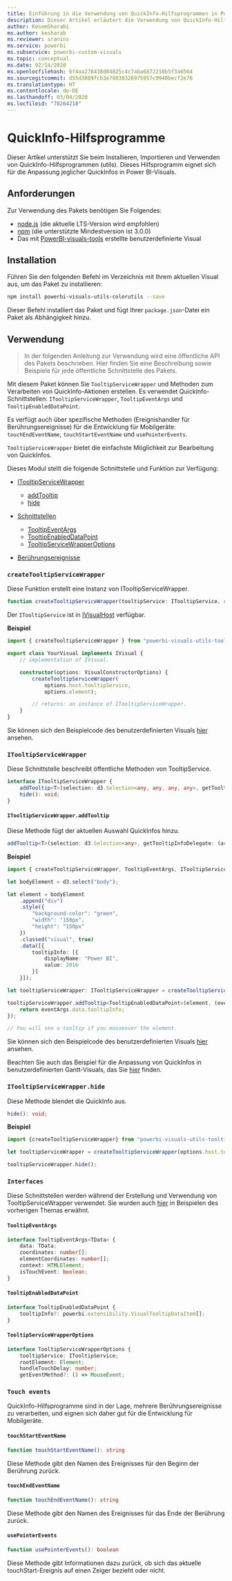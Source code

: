 ```yaml
---
title: Einführung in die Verwendung von QuickInfo-Hilfsprogrammen in Power BI-Visuals
description: Dieser Artikel erläutert die Verwendung von QuickInfo-Hilfsprogrammen zur einfacheren Anpassung von QuickInfos für Power BI-Visuals.
author: KesemSharabi
ms.author: kesharab
ms.reviewer: sranins
ms.service: powerbi
ms.subservice: powerbi-custom-visuals
ms.topic: conceptual
ms.date: 02/14/2020
ms.openlocfilehash: 6f4aa276438d84825c4c7aba6872210b5f3a6564
ms.sourcegitcommit: d55d3089fcb3e78930326975957c9940becf2e76
ms.translationtype: HT
ms.contentlocale: de-DE
ms.lasthandoff: 03/04/2020
ms.locfileid: "78264218"
---
```

# <a name="tooltip-utils"></a>QuickInfo-Hilfsprogramme
Dieser Artikel unterstützt Sie beim Installieren, Importieren und Verwenden von QuickInfo-Hilfsprogrammen (utils). Dieses Hilfsprogramm eignet sich für die Anpassung jeglicher QuickInfos in Power BI-Visuals.

## <a name="requirements"></a>Anforderungen
Zur Verwendung des Pakets benötigen Sie Folgendes:
* [node.js](https://nodejs.org) (die aktuelle LTS-Version wird empfohlen)
* [npm](https://www.npmjs.com/) (die unterstützte Mindestversion ist 3.0.0)
* Das mit [PowerBI-visuals-tools](https://www.npmjs.com/package/powerbi-visuals-tools) erstellte benutzerdefinierte Visual

## <a name="installation"></a>Installation

Führen Sie den folgenden Befehl im Verzeichnis mit Ihrem aktuellen Visual aus, um das Paket zu installieren:

```bash
npm install powerbi-visuals-utils-colorutils --save
```
Dieser Befehl installiert das Paket und fügt Ihrer ```package.json```-Datei ein Paket als Abhängigkeit hinzu.

## <a name="usage"></a>Verwendung

> In der folgenden Anleitung zur Verwendung wird eine öffentliche API des Pakets beschrieben. Hier finden Sie eine Beschreibung sowie Beispiele für jede öffentliche Schnittstelle des Pakets.

Mit diesem Paket können Sie `TooltipServiceWrapper` und Methoden zum Verarbeiten von QuickInfo-Aktionen erstellen. Es verwendet QuickInfo-Schnittstellen: `ITooltipServiceWrapper`, `TooltipEventArgs` und `TooltipEnabledDataPoint`. 

Es verfügt auch über spezifische Methoden (Ereignishandler für Berührungsereignisse) für die Entwicklung für Mobilgeräte: `touchEndEventName`, `touchStartEventName` und `usePointerEvents`.

`TooltipServiceWrapper` bietet die einfachste Möglichkeit zur Bearbeitung von QuickInfos.

Dieses Modul stellt die folgende Schnittstelle und Funktion zur Verfügung:
* [ITooltipServiceWrapper](#itooltipservicewrapper)
  * [addTooltip](#itooltipservicewrapperaddtooltip)
  * [hide](#itooltipservicewrapperhide)

* [Schnittstellen](#interfaces)
  * [TooltipEventArgs](#tooltipeventargs)
  * [TooltipEnabledDataPoint](#tooltipenableddatapoint)
  * [TooltipServiceWrapperOptions](#tooltipservicewrapperoptions)
* [Berührungsereignisse](#touch-events)

### `createTooltipServiceWrapper`
Diese Funktion erstellt eine Instanz von ITooltipServiceWrapper.

```typescript
function createTooltipServiceWrapper(tooltipService: ITooltipService, rootElement: Element, handleTouchDelay?: number,  getEventMethod?: () => MouseEvent): ITooltipServiceWrapper;
```

Der ```ITooltipService``` ist in [IVisualHost](https://github.com/microsoft/PowerBI-visuals-tools/blob/master/templates/visuals/.api/v2.6.0/PowerBI-visuals.d.ts#L1335) verfügbar.

**Beispiel**

```typescript
import { createTooltipServiceWrapper } from "powerbi-visuals-utils-tooltiputils";

export class YourVisual implements IVisual {
    // implementation of IVisual.

    constructor(options: VisualConstructorOptions) {
        createTooltipServiceWrapper(
            options.host.tooltipService,
            options.element);

        // returns: an instance of ITooltipServiceWrapper.
    }
}
```

Sie können sich den Beispielcode des benutzerdefinierten Visuals [hier](https://github.com/microsoft/powerbi-visuals-gantt/blob/master/src/gantt.ts#L391) ansehen.

### `ITooltipServiceWrapper`
Diese Schnittstelle beschreibt öffentliche Methoden von TooltipService.

```typescript
interface ITooltipServiceWrapper {
    addTooltip<T>(selection: d3.Selection<any, any, any, any>, getTooltipInfoDelegate: (args: TooltipEventArgs<T>) => powerbi.extensibility.VisualTooltipDataItem[], getDataPointIdentity?: (args: TooltipEventArgs<T>) => powerbi.visuals.ISelectionId, reloadTooltipDataOnMouseMove?: boolean): void;
    hide(): void;
}
```

#### `ITooltipServiceWrapper.addTooltip`

Diese Methode fügt der aktuellen Auswahl QuickInfos hinzu.

```typescript
addTooltip<T>(selection: d3.Selection<any>, getTooltipInfoDelegate: (args: TooltipEventArgs<T>) => VisualTooltipDataItem[], getDataPointIdentity?: (args: TooltipEventArgs<T>) => ISelectionId, reloadTooltipDataOnMouseMove?: boolean): void;
```

**Beispiel**

```typescript
import { createTooltipServiceWrapper, TooltipEventArgs, ITooltipServiceWrapper, TooltipEnabledDataPoint } from "powerbi-visuals-utils-tooltiputils";

let bodyElement = d3.select("body");

let element = bodyElement
    .append("div")
    .style({
        "background-color": "green",
        "width": "150px",
        "height": "150px"
    })
    .classed("visual", true)
    .data([{
        tooltipInfo: [{
            displayName: "Power BI",
            value: 2016
        }]
    }]);

let tooltipServiceWrapper: ITooltipServiceWrapper = createTooltipServiceWrapper(tooltipService, bodyElement.get(0)); // tooltipService is from the IVisualHost.

tooltipServiceWrapper.addTooltip<TooltipEnabledDataPoint>(element, (eventArgs: TooltipEventArgs<TooltipEnabledDataPoint>) => {
    return eventArgs.data.tooltipInfo;
});

// You will see a tooltip if you mouseover the element.
```

Sie können sich den Beispielcode des benutzerdefinierten Visuals [hier](https://github.com/microsoft/powerbi-visuals-gantt/blob/master/src/gantt.ts#L2931) ansehen.

Beachten Sie auch das Beispiel für die Anpassung von QuickInfos in benutzerdefinierten Gantt-Visuals, das Sie [hier](https://github.com/microsoft/powerbi-visuals-gantt/blob/master/src/gantt.ts#L573-L648) finden.

### `ITooltipServiceWrapper.hide`

Diese Methode blendet die QuickInfo aus.

```typescript
hide(): void;
```

**Beispiel**

```typescript
import {createTooltipServiceWrapper} from "powerbi-visuals-utils-tooltiputils";

let tooltipServiceWrapper = createTooltipServiceWrapper(options.host.tooltipService, options.element); // options are from the VisualConstructorOptions.

tooltipServiceWrapper.hide();
```
### `Interfaces`
Diese Schnittstellen werden während der Erstellung und Verwendung von TooltipServiceWrapper verwendet. Sie wurden auch [hier](#itooltipservicewrapperaddtooltip) in Beispielen des vorherigen Themas erwähnt.

#### `TooltipEventArgs`
```typescript
interface TooltipEventArgs<TData> {
    data: TData;
    coordinates: number[];
    elementCoordinates: number[];
    context: HTMLElement;
    isTouchEvent: boolean;
}
```

#### `TooltipEnabledDataPoint`
```typescript
interface TooltipEnabledDataPoint {
    tooltipInfo?: powerbi.extensibility.VisualTooltipDataItem[];
}
```

#### `TooltipServiceWrapperOptions`
```typescript
interface TooltipServiceWrapperOptions {
    tooltipService: ITooltipService;
    rootElement: Element;
    handleTouchDelay: number;
    getEventMethod?: () => MouseEvent;
```

### `Touch events`

QuickInfo-Hilfsprogramme sind in der Lage, mehrere Berührungsereignisse zu verarbeiten, und eignen sich daher gut für die Entwicklung für Mobilgeräte.

#### `touchStartEventName`
```typescript
function touchStartEventName(): string
```
Diese Methode gibt den Namen des Ereignisses für den Beginn der Berührung zurück.

#### `touchEndEventName`
```typescript
function touchEndEventName(): string
```
Diese Methode gibt den Namen des Ereignisses für das Ende der Berührung zurück.

#### `usePointerEvents`
```typescript
function usePointerEvents(): boolean
```
Diese Methode gibt Informationen dazu zurück, ob sich das aktuelle touchStart-Ereignis auf einen Zeiger bezieht oder nicht.
